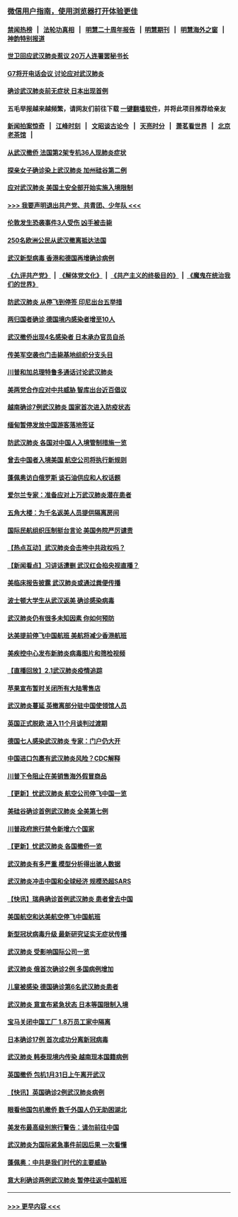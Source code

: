 ### [微信用户指南，使用浏览器打开体验更佳](https://github.com/gfw-breaker/banned-news1/blob/master/indexes/wechat-guide.md?t=0)
#### [禁闻热榜](热点新闻.md?t=0)  &nbsp;&nbsp;|&nbsp;&nbsp; [法轮功真相](https://github.com/gfw-breaker/truth/blob/master/README.md?t=0) &nbsp;&nbsp;|&nbsp;&nbsp; [明慧二十周年报告](https://github.com/gfw-breaker/mh-reports/blob/master/README.md?t=0) &nbsp;&nbsp;|&nbsp;&nbsp;[明慧期刊](https://github.com/gfw-breaker/mh-qikan) &nbsp;&nbsp;|&nbsp;&nbsp; [明慧海外之窗](https://github.com/gfw-breaker/mh-news/blob/master/README.md?t=0) &nbsp;&nbsp;|&nbsp;&nbsp; [神韵特别报道](https://github.com/gfw-breaker/mh-news/blob/master/shenyun.md?t=0)
#### [世卫回应武汉肺炎惹议 20万人连署罢秘书长](../pages/nsc418/n11841664.md?t=02040111) 
#### [G7将开电话会议 讨论应对武汉肺炎](../pages/nsc418/n11841658.md?t=02040111) 
#### [确诊武汉肺炎前无症状 日本出现首例](../pages/nsc418/n11841567.md?t=02040111) 
#### 五毛举报越来越频繁，请网友们前往下载 [一键翻墙软件](https://github.com/gfw-breaker/ssr-accounts)，并将此项目推荐给亲友
#### [新闻拍案惊奇](https://github.com/gfw-breaker/banned-news1/blob/master/pages/link4.md) &nbsp;&nbsp;|&nbsp;&nbsp; [江峰时刻](https://github.com/gfw-breaker/banned-news1/blob/master/pages/link4.md) &nbsp;&nbsp;|&nbsp;&nbsp; [文昭谈古论今](https://github.com/gfw-breaker/banned-news1/blob/master/pages/link4.md) &nbsp;&nbsp;|&nbsp;&nbsp; [天亮时分](https://github.com/gfw-breaker/banned-news1/blob/master/pages/link4.md) &nbsp;&nbsp;|&nbsp;&nbsp; [萧茗看世界](https://github.com/gfw-breaker/banned-news1/blob/master/pages/link4.md) &nbsp;&nbsp;|&nbsp;&nbsp; [北京老茶馆](https://github.com/gfw-breaker/banned-news1/blob/master/pages/link4.md) &nbsp;&nbsp;|&nbsp;&nbsp; 
#### [从武汉撤侨 法国第2架专机36人现肺炎症状](../pages/nsc418/n11841382.md?t=02040111) 
#### [探亲女子确诊染上武汉肺炎 加州硅谷第二例](../pages/nsc418/n11839784.md?t=02040111) 
#### [应对武汉肺炎 美国土安全部开始实施入境限制](../pages/nsc418/n11839729.md?t=02040111) 
#### [>>> 我要声明退出共产党、共青团、少年队 <<<](https://github.com/begood0513/goodnews/blob/master/quit/letter.md) 
#### [伦敦发生恐袭事件3人受伤 凶手被击毙](../pages/nsc418/n11839442.md?t=02040111) 
#### [250名欧洲公民从武汉撤离抵达法国](../pages/nsc418/n11839438.md?t=02040111) 
#### [武汉新型病毒 香港和德国再增确诊病例](../pages/nsc418/n11839381.md?t=02040111) 
#### [《九评共产党》](https://github.com/begood0513/9ping.md/blob/master/README.md) &nbsp;|&nbsp; [《解体党文化》](../../../../jtdwh.md/blob/master/README.md)  &nbsp;|&nbsp; [《共产主义的终极目的》](../../../../gczydzjmd.md/blob/master/README.md) &nbsp;|&nbsp; [《魔鬼在统治我们的世界》](../../../../mgztzwmdsj.md/blob/master/README.md) 
#### [防武汉肺炎 从停飞到停签 印尼出台五举措](../pages/nsc418/n11839282.md?t=02040111) 
#### [两归国者确诊 德国境内感染者增至10人](../pages/nsc418/n11839164.md?t=02040111) 
#### [武汉撤侨出现4名感染者 日本承办官员自杀](../pages/nsc418/n11839044.md?t=02040111) 
#### [传美军空袭也门击毙基地组织分支头目](../pages/nsc418/n11839210.md?t=02040111) 
#### [川普和加总理特鲁多通话讨论武汉肺炎](../pages/nsc418/n11839128.md?t=02040111) 
#### [美两党合作应对中共威胁 智库出台近百倡议](../pages/nsc418/n11838437.md?t=02040111) 
#### [越南确诊7例武汉肺炎 国家首次进入防疫状态](../pages/nsc418/n11838860.md?t=02040111) 
#### [缅甸暂停发放中国游客落地签证](../pages/nsc418/n11838730.md?t=02040111) 
#### [防武汉肺炎 各国对中国人入境管制措施一览](../pages/nsc418/n11838726.md?t=02040111) 
#### [曾去中国者入境美国 航空公司将执行新规则](../pages/nsc418/n11838375.md?t=02040111) 
#### [蓬佩奥访白俄罗斯 谈石油供应和人权话题](../pages/nsc418/n11838242.md?t=02040111) 
#### [爱尔兰专家：准备应对上万武汉肺炎潜在患者](../pages/nsc418/n11837978.md?t=02040111) 
#### [五角大楼：为千名返美人员提供隔离房间](../pages/nsc418/n11837831.md?t=02040111) 
#### [国际民航组织压制挺台言论 美国务院严厉谴责](../pages/nsc418/n11837791.md?t=02040111) 
#### [【热点互动】武汉肺炎会击垮中共政权吗？](../pages/nsc418/n11837779.md?t=02040111) 
#### [【新闻看点】习讲话遭删 武汉红会掐央视直播？](../pages/nsc418/n11837573.md?t=02040111) 
#### [美临床报告披露 武汉肺炎或通过粪便传播](../pages/nsc418/n11837626.md?t=02040111) 
#### [波士顿大学生从武汉返美 确诊感染病毒](../pages/nsc418/n11837580.md?t=02040111) 
#### [武汉肺炎仍有很多未知因素 你如何预防](../pages/nsc418/n11837666.md?t=02040111) 
#### [达美提前停飞中国航班 美航将减少香港航班](../pages/nsc418/n11837649.md?t=02040111) 
#### [美疾控中心发布新肺炎病毒图片和筛检视频](../pages/nsc418/n11837491.md?t=02040111) 
#### [【直播回放】2.1武汉肺炎疫情追踪](../pages/nsc418/n11837232.md?t=02040111) 
#### [苹果宣布暂时关闭所有大陆零售店](../pages/nsc418/n11837097.md?t=02040111) 
#### [武汉肺炎蔓延 英撤离部分驻中国使领馆人员](../pages/nsc418/n11837061.md?t=02040111) 
#### [英国正式脱欧 进入11个月谈判过渡期](../pages/nsc418/n11836911.md?t=02040111) 
#### [德国七人感染武汉肺炎 专家：门户仍大开](../pages/nsc418/n11836344.md?t=02040111) 
#### [中国进口包裹有武汉肺炎风险？CDC解释](../pages/nsc418/n11836321.md?t=02040111) 
#### [川普下令阻止在美销售海外假冒商品](../pages/nsc418/n11836261.md?t=02040111) 
#### [【更新】忧武汉肺炎 航空公司停飞中国一览](../pages/nsc418/n11835931.md?t=02040111) 
#### [美硅谷确诊首例武汉肺炎 全美第七例](../pages/nsc418/n11836093.md?t=02040111) 
#### [川普政府旅行禁令新增六个国家](../pages/nsc418/n11836083.md?t=02040111) 
#### [【更新】忧武汉肺炎 各国撤侨一览](../pages/nsc418/n11835673.md?t=02040111) 
#### [武汉肺炎有多严重 模型分析得出骇人数据](../pages/nsc418/n11835829.md?t=02040111) 
#### [武汉肺炎冲击中国和全球经济 规模恐超SARS](../pages/nsc418/n11835652.md?t=02040111) 
#### [【快讯】瑞典确诊首例武汉肺炎 患者曾去中国](../pages/nsc418/n11835675.md?t=02040111) 
#### [美国航空和达美航空停飞中国航班](../pages/nsc418/n11835567.md?t=02040111) 
#### [新型冠状病毒升级 最新研究证实无症状传播](../pages/nsc418/n11835589.md?t=02040111) 
#### [武汉肺炎 受影响国际公司一览](../pages/nsc418/n11835538.md?t=02040111) 
#### [武汉肺炎 俄首次确诊2例 多国病例增加](../pages/nsc418/n11835295.md?t=02040111) 
#### [儿童被感染 德国确诊第6名武汉肺炎患者](../pages/nsc418/n11835338.md?t=02040111) 
#### [武汉肺炎 意宣布紧急状态 日本等国限制入境](../pages/nsc418/n11835062.md?t=02040111) 
#### [宝马关闭中国工厂 1.8万员工家中隔离](../pages/nsc418/n11835128.md?t=02040111) 
#### [日本确诊17例 首次成功分离新冠病毒](../pages/nsc418/n11834975.md?t=02040111) 
#### [武汉肺炎 韩泰现境内传染 越南现本国籍病例](../pages/nsc418/n11834857.md?t=02040111) 
#### [英国撤侨 包机1月31日上午离开武汉](../pages/nsc418/n11834808.md?t=02040111) 
#### [【快讯】英国确诊2例武汉肺炎病例](../pages/nsc418/n11834824.md?t=02040111) 
#### [眼看他国包机撤侨 数千外国人仍无助困湖北](../pages/nsc418/n11834010.md?t=02040111) 
#### [美发布最高级别旅行警告：请勿前往中国](../pages/nsc418/n11834038.md?t=02040111) 
#### [武汉肺炎为国际紧急事件前因后果 一次看懂](../pages/nsc418/n11833893.md?t=02040111) 
#### [蓬佩奥：中共是我们时代的主要威胁](../pages/nsc418/n11833434.md?t=02040111) 
#### [意大利确诊两例武汉肺炎 暂停往返中国航班](../pages/nsc418/n11833483.md?t=02040111) 

----
#### [ >>> 更早内容 <<< ](../indexes/nsc418-earlier.md)
